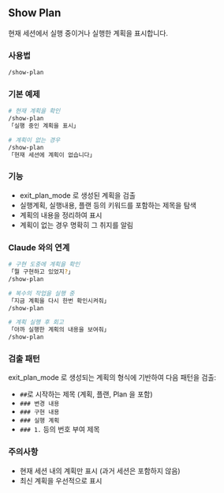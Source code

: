 ## Show Plan

현재 세션에서 실행 중이거나 실행한 계획을 표시합니다.

### 사용법

```bash
/show-plan
```

### 기본 예제

```bash
# 현재 계획을 확인
/show-plan
「실행 중인 계획을 표시」

# 계획이 없는 경우
/show-plan
「현재 세션에 계획이 없습니다」
```

### 기능

- exit_plan_mode 로 생성된 계획을 검출
- 실행계획, 실행내용, 플랜 등의 키워드를 포함하는 제목을 탐색
- 계획의 내용을 정리하여 표시
- 계획이 없는 경우 명확히 그 취지를 알림

### Claude 와의 연계

```bash
# 구현 도중에 계획을 확인
「뭘 구현하고 있었지?」
/show-plan

# 복수의 작업을 실행 중
「지금 계획을 다시 한번 확인시켜줘」
/show-plan

# 계획 실행 후 회고
「아까 실행한 계획의 내용을 보여줘」
/show-plan
```

### 검출 패턴

exit_plan_mode 로 생성되는 계획의 형식에 기반하여 다음 패턴을 검출:

- `##`로 시작하는 제목 (계획, 플랜, Plan 을 포함)
- `### 변경 내용`
- `### 구현 내용`
- `### 실행 계획`
- `### 1.` 등의 번호 부여 제목

### 주의사항

- 현재 세션 내의 계획만 표시 (과거 세션은 포함하지 않음)
- 최신 계획을 우선적으로 표시
